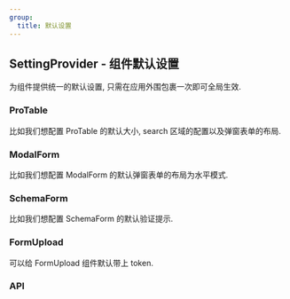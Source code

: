 ```yaml
---
group:
  title: 默认设置
---
```


## SettingProvider - 组件默认设置

为组件提供统一的默认设置, 只需在应用外围包裹一次即可全局生效.

### ProTable

比如我们想配置 ProTable 的默认大小, search 区域的配置以及弹窗表单的布局.

<code src="./table/index.tsx"></code>

### ModalForm

比如我们想配置 ModalForm 的默认弹窗表单的布局为水平模式.

<code src="./modalForm/index.tsx"></code>

### SchemaForm

比如我们想配置 SchemaForm 的默认验证提示.

<code src="./schemaForm/index.tsx"></code>

### FormUpload

可以给 FormUpload 组件默认带上 token.

<code src="./formUpload/index.tsx"></code>

### API

<API exports='["default"]' hideTitle src="../../src/SettingProvider/index.tsx"></API>
